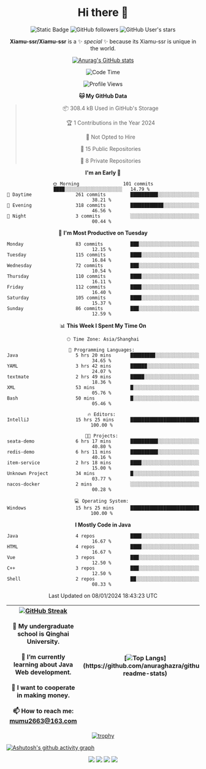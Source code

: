 
<!--

Here are some ideas to get you started:

- 🔭 I’m currently working on ...
- 🌱 I’m currently learning ...
- 👯 I’m looking to collaborate on ...
- 🤔 I’m looking for help with ...
- 💬 Ask me about ...
- 📫 How to reach me: ...
- 😄 Pronouns: ...
- ⚡ Fun fact: ...
-->

<div align=center>
  <div>
    
  # Hi there 👋
  ![Static Badge](https://img.shields.io/badge/build-pass-green)
  ![GitHub followers](https://img.shields.io/github/followers/Xiamu-ssr)
  ![GitHub User's stars](https://img.shields.io/github/stars/Xiamu-ssr)

  **Xiamu-ssr/Xiamu-ssr** is a ✨ _special_ ✨ because its Xiamu-ssr is unique in the world.
  </div>
</div>

<div align="center">

  [![Anurag's GitHub stats](https://github-readme-stats.vercel.app/api?username=Xiamu-ssr&count_private=true&show_icons=true&theme=ambient_gradient)](https://github.com/anuraghazra/github-readme-stats)

  <!--START_SECTION:waka-->
![Code Time](http://img.shields.io/badge/Code%20Time-193%20hrs%2044%20mins-blue)

![Profile Views](http://img.shields.io/badge/Profile%20Views-0-blue)

**🐱 My GitHub Data** 

> 📦 308.4 kB Used in GitHub's Storage 
 > 
> 🏆 1 Contributions in the Year 2024
 > 
> 🚫 Not Opted to Hire
 > 
> 📜 15 Public Repositories 
 > 
> 🔑 8 Private Repositories 
 > 
**I'm an Early 🐤** 

```text
🌞 Morning                101 commits         ████░░░░░░░░░░░░░░░░░░░░░   14.79 % 
🌆 Daytime                261 commits         ██████████░░░░░░░░░░░░░░░   38.21 % 
🌃 Evening                318 commits         ████████████░░░░░░░░░░░░░   46.56 % 
🌙 Night                  3 commits           ░░░░░░░░░░░░░░░░░░░░░░░░░   00.44 % 
```
📅 **I'm Most Productive on Tuesday** 

```text
Monday                   83 commits          ███░░░░░░░░░░░░░░░░░░░░░░   12.15 % 
Tuesday                  115 commits         ████░░░░░░░░░░░░░░░░░░░░░   16.84 % 
Wednesday                72 commits          ███░░░░░░░░░░░░░░░░░░░░░░   10.54 % 
Thursday                 110 commits         ████░░░░░░░░░░░░░░░░░░░░░   16.11 % 
Friday                   112 commits         ████░░░░░░░░░░░░░░░░░░░░░   16.40 % 
Saturday                 105 commits         ████░░░░░░░░░░░░░░░░░░░░░   15.37 % 
Sunday                   86 commits          ███░░░░░░░░░░░░░░░░░░░░░░   12.59 % 
```


📊 **This Week I Spent My Time On** 

```text
🕑︎ Time Zone: Asia/Shanghai

💬 Programming Languages: 
Java                     5 hrs 20 mins       █████████░░░░░░░░░░░░░░░░   34.65 % 
YAML                     3 hrs 42 mins       ██████░░░░░░░░░░░░░░░░░░░   24.07 % 
textmate                 2 hrs 49 mins       █████░░░░░░░░░░░░░░░░░░░░   18.36 % 
XML                      53 mins             █░░░░░░░░░░░░░░░░░░░░░░░░   05.76 % 
Bash                     50 mins             █░░░░░░░░░░░░░░░░░░░░░░░░   05.46 % 

🔥 Editors: 
IntelliJ                 15 hrs 25 mins      █████████████████████████   100.00 % 

🐱‍💻 Projects: 
seata-demo               6 hrs 17 mins       ██████████░░░░░░░░░░░░░░░   40.80 % 
redis-demo               6 hrs 11 mins       ██████████░░░░░░░░░░░░░░░   40.16 % 
item-service             2 hrs 18 mins       ████░░░░░░░░░░░░░░░░░░░░░   15.00 % 
Unknown Project          34 mins             █░░░░░░░░░░░░░░░░░░░░░░░░   03.77 % 
nacos-docker             2 mins              ░░░░░░░░░░░░░░░░░░░░░░░░░   00.28 % 

💻 Operating System: 
Windows                  15 hrs 25 mins      █████████████████████████   100.00 % 
```

**I Mostly Code in Java** 

```text
Java                     4 repos             ████░░░░░░░░░░░░░░░░░░░░░   16.67 % 
HTML                     4 repos             ████░░░░░░░░░░░░░░░░░░░░░   16.67 % 
Vue                      3 repos             ███░░░░░░░░░░░░░░░░░░░░░░   12.50 % 
C++                      3 repos             ███░░░░░░░░░░░░░░░░░░░░░░   12.50 % 
Shell                    2 repos             ██░░░░░░░░░░░░░░░░░░░░░░░   08.33 % 
```




 Last Updated on 08/01/2024 18:43:23 UTC
<!--END_SECTION:waka-->

</div>


<div align="center">

| [![GitHub Streak](https://streak-stats.demolab.com?user=Xiamu-ssr&theme=blood)](https://git.io/streak-stats) <br/><br/> 🔭 My undergraduate school is Qinghai University. <br/><br/> 🌱 I’m currently learning about Java Web development. <br/><br> 👯 I want to cooperate in making money. <br/><br/> 📫 How to reach me: mumu2663@163.com | [![Top Langs](https://github-readme-stats.vercel.app/api/top-langs/?username=Xiamu-ssr&layout=donut&langs_count=16&text_color=000&icon_color=fff&theme=graywhite")](https://github.com/anuraghazra/github-readme-stats) |
| ----- | --- |
  
</div>

<!--

[![Readme Card](https://github-readme-stats.vercel.app/api/pin/?username=Xiamu-ssr&repo=OMP-DFSG&theme=graywhite)](https://github.com/anuraghazra/github-readme-stats)

-->

<div align="center">

[![trophy](https://github-profile-trophy.vercel.app/?username=Xiamu-ssr&row=1&theme=onedark)](https://github.com/ryo-ma/github-profile-trophy)
  
</div>

[![Ashutosh's github activity graph](https://github-readme-activity-graph.vercel.app/graph?username=Xiamu-ssr&theme=react)](https://github.com/ashutosh00710/github-readme-activity-graph)

<div align="center">

[![](https://stats.justsong.cn/api/leetcode/?username=xiamusss&cn=true&theme=vue)](https://leetcode.cn/u/xiamusss/)
[![](https://stats.justsong.cn/api/zhihu?username=1138882663&theme=vue)](https://www.zhihu.com/people/1138882663)
[![](https://stats.justsong.cn/api/bilibili/?id=1398826277&theme=vue)](https://space.bilibili.com/1398826277)
[![](https://stats.justsong.cn/api/csdn?id=m0_51390969&theme=vue)](https://blog.csdn.net/m0_51390969)
  
</div>





